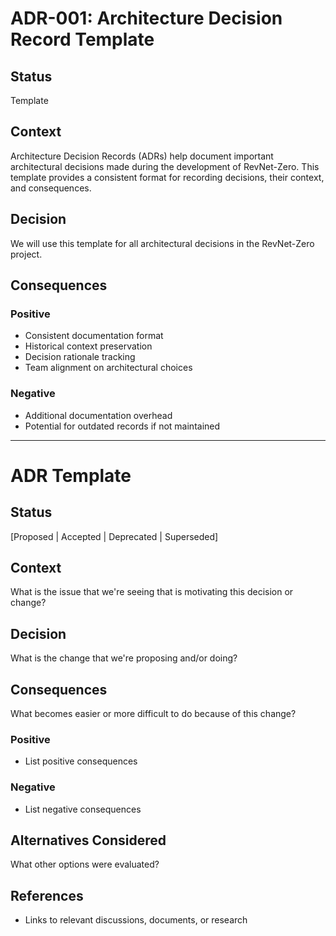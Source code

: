 # ADR-001: Architecture Decision Record Template

## Status
Template

## Context
Architecture Decision Records (ADRs) help document important architectural decisions made during the development of RevNet-Zero. This template provides a consistent format for recording decisions, their context, and consequences.

## Decision
We will use this template for all architectural decisions in the RevNet-Zero project.

## Consequences

### Positive
- Consistent documentation format
- Historical context preservation
- Decision rationale tracking
- Team alignment on architectural choices

### Negative
- Additional documentation overhead
- Potential for outdated records if not maintained

---

# ADR Template

## Status
[Proposed | Accepted | Deprecated | Superseded]

## Context
What is the issue that we're seeing that is motivating this decision or change?

## Decision
What is the change that we're proposing and/or doing?

## Consequences
What becomes easier or more difficult to do because of this change?

### Positive
- List positive consequences

### Negative
- List negative consequences

## Alternatives Considered
What other options were evaluated?

## References
- Links to relevant discussions, documents, or research